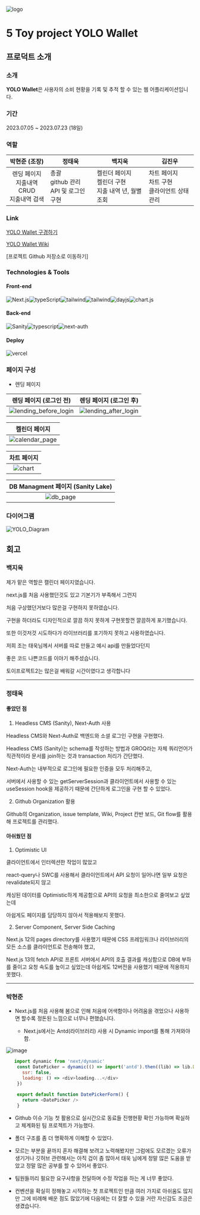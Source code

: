 
![logo](https://github.com/yolo-wallet/yolo-wallet/assets/73880776/61166f2c-9cc2-4198-b7a5-54d24a788ffd)

# 5 Toy project YOLO Wallet

## 프로덕트 소개

### 소개

<strong>YOLO Wallet</strong>은 사용자의 소비 현황을 기록 및 추적 할 수 있는 웹 어플리케이션입니다.

### 기간

2023.07.05 ~ 2023.07.23 (18일)

### 역할

|                   박현준 (조장)                    | 정태욱                                           | 백지욱                                                    | 김진우                                              |
| :------------------------------------------------: | ------------------------------------------------ | --------------------------------------------------------- | --------------------------------------------------- |
| 렌딩 페이지 <br/> 지출내역 CRUD <br/>지출내역 검색 | 총괄<br/>github 관리</br>API 및 로그인 구현</br> | 켈린더 페이지</br>켈린더 구현</br>지출 내역 년, 월별 조회 | 차트 페이지<br/>차트 구현<br/> 클라이언트 상태 관리 |

### Link

[YOLO Wallet 구경하기](https://yolo-wallet.vercel.app/)

[YOLO Wallet Wiki](https://github.com/yolo-wallet/yolo-wallet/wiki)

[프로젝트 Github 저장소로 이동하기]

### Technologies & Tools

#### Front-end

<div style="display : flex">
  
<img src="https://img.shields.io/badge/Next.js-000000?style=flat-square&logo=Next.js&logoColor=white" alt="Next.js" />

<img src="https://img.shields.io/badge/TypeScript-13324B?style=flat-square&logo=TypeScript&logoColor=white" alt="typeScript" />

<img src="https://img.shields.io/badge/Tailwind_CSS-40AEF0?style=flat-square&logo=Tailwind-CSS&logoColor=white" alt="tailwind" />

<img src="https://img.shields.io/badge/Ant_Design-26689A?style=flat-square&logo=Ant-Design&logoColor=white" alt="tailwind" />

<img src="https://img.shields.io/badge/Day.js-00A98F?style=flat-square&logo=Day.js&logoColor=white" alt="dayjs" />

<img src="https://img.shields.io/badge/Chart.js-FF6384?style=flat-square&logo=Chart.js&logoColor=white" alt="chart.js" />

</div>

#### Back-end


<div style="display : flex">
  
<img src="https://img.shields.io/badge/Sanity-AA344D?style=flat-square&logo=Sanity&logoColor=white" alt="Sanity" />

<img src="https://img.shields.io/badge/TypeScript-13324B?style=flat-square&logo=TypeScript&logoColor=white" alt="typescript" />

<img src="https://img.shields.io/badge/Next--auth-512BD4?style=flat-square&logo=Next.js&logoColor=white" alt="next-auth" />

</div>


#### Deploy

<img src="https://img.shields.io/badge/Vercel-000000?style=flat-square&logo=Vercel&logoColor=white" alt="vercel" />

### 페이지 구성
 
- 렌딩 페이지

| 렌딩 페이지 (로그인 전) |  렌딩 페이지 (로그인 후) |
|:-------------------------------------:|:------:|
| ![lending_before_login](https://github.com/yolo-wallet/yolo-wallet/assets/73880776/4d13a197-230b-4c15-93a0-e4224a78ef47) | ![lending_after_login](https://github.com/yolo-wallet/yolo-wallet/assets/73880776/b21acc05-e190-46fb-bb61-b402f7a5b476) |

| 켈린더 페이지 |
|:----:|
| ![calendar_page](https://github.com/yolo-wallet/yolo-wallet/assets/73880776/dd91f5be-19cc-42a0-b5af-c1c448fb744d) |

| 차트 페이지 |
|:----:|
| ![chart](https://github.com/yolo-wallet/yolo-wallet/assets/73880776/22c1456f-c489-47d7-8720-77bd8763318c) |

| DB Managment 페이지 (Sanity Lake) |
|:----:|
| ![db_page](https://github.com/yolo-wallet/yolo-wallet/assets/73880776/47043ef6-2d2e-49bc-887a-f5e30189d140) |


### 다이어그램

![YOLO_Diagram](https://github.com/yolo-wallet/yolo-wallet/assets/73880776/89fb6431-e97d-4ca6-ac26-f0201c93c9c6)


## 회고


### 백지욱

제가 맡은 역할은 캘린더 페이지였습니다.

next.js를 처음 사용했던것도 있고 기본기가 부족해서 그런지

처음 구상했던거보다 많은걸 구현하지 못하였습니다.

구현을 하더라도 디자인적으로 깔끔 하지 못하게 구현못할껀 깔끔하게 포기했습니다.

또한 이것저것 시도하다가 라이브러리를 포기하지 못하고 사용하였습니다.

저희 조는 태욱님께서 서버를 따로 만들고 예시 api를 만들었다던지

좋은 코드 나쁜코드를 이야기 해주셨습니다.

토이프로젝트2는 많은걸 배워갈 시간이였다고 생각합니다

----

### 정태욱

#### 좋았던 점

1. Headless CMS (Sanity), Next-Auth 사용

Headless CMS와 Next-Auth로 백엔드와 소셜 로그인 구현을 구현했다.

Headless CMS (Sanity)는 schema를 작성하는 방법과 GROQ라는 자체 쿼리언어가 직관적이라 문서를 join하는 것과 transaction 처리가 간단했다.

Next-Auth는 내부적으로 로그인에 필요한 인증을 모두 처리해주고,

서버에서 사용할 수 있는 getServerSession과 클라이언트에서 사용할 수 있는 useSession hook을 제공하기 때문에 간단하게 로그인을 구현 할 수 있었다.

2. Github Organization 활용

Github의 Organization, issue template, Wiki, Project 칸반 보드, Git flow를 활용해 프로젝트를 관리했다.

#### 아쉬웠던 점

1. Optimistic UI

클라이언트에서 인터렉션한 작업이 많았고

react-query나 SWC를 사용해서 클라이언트에서 API 요청이 일어나면 일부 요청은 revalidate되지 않고

캐싱된 데이터를 Optimistic하게 제공함으로 API의 요청을 최소한으로 줄여보고 싶었는데

아쉽게도 페이지를 담당하지 않아서 적용해보지 못했다.

2. Server Component, Server Side Caching

Next.js 12의 pages directory를 사용했기 때문에 CSS 프레임워크나 라이브러리의 모든 소스를 클라이언트로 전송해야 했고,

Next.js 13의 fetch API로 프론트 서버에서 API의 호출 결과를 캐싱함으로 DB에 부하를 줄이고 요청 속도를 높이고 싶었는데 아쉽게도 12버전을 사용했기 때문에 적용하지 못했다.

---

### 박현준

- Next.js를 처음 사용해 봄으로 인해 처음에 어색함이나 어려움을 겪었으나 사용하면 할수록 정돈된 느낌으로 너무나 편했습니다.

  - Next.js에서는 Antd(라이브러리) 사용 시 Dynamic import를 통해 가져와야 함.

![image](https://github.com/yolo-wallet/yolo-wallet/assets/73880776/1e1fd77a-d1e0-471f-99b7-61fc683bb499)


```js
   import dynamic from 'next/dynamic'
    const DatePicker = dynamic(() => import('antd').then((lib) => lib.DatePicker), {
      ssr: false,
      loading: () => <div>loading...</div>
    })
    
    export default function DatePickerForm() {
      return <DatePicker />
    }
```

- Github 이슈 기능 첫 활용으로 실시간으로 동료들 진행현황 확인 가능하며 확실하고 체계화된 팀 프로젝트가 가능했다.

- 폴더 구조를 좀 더 명확하게 이해할 수 있었다.

- 모르는 부분을 끝까지 혼자 해결해 보려고 노력해봤지만 그럼에도 모르겠는 오류가 생기거나 깃허브 관련해서는 아직 겁이 좀 많아서 태욱 님에게 정말 많은 도움을 받았고 정말 많은 공부를 할 수 있어서 좋았다.

- 팀원들끼리 필요한 요구사항을 전달하며 수정 작업을 하는 게 너무 좋았다.

- 컨벤션을 확실히 정해놓고 시작하는 첫 프로젝트인 만큼 여러 가지로 아쉬움도 많지만 그에 비례해 배운 점도 많았기에 다음에는 더 잘할 수 있을 거란 자신감도 조금은 생겼습니다.








